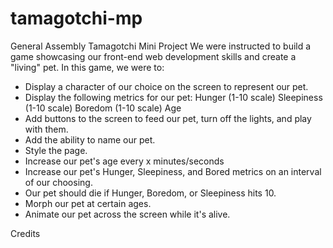 # tamagotchi-mp
General Assembly Tamagotchi Mini Project
We were instructed to build a game showcasing our front-end web development skills and create a "living" pet. 
In this game, we were to:

* Display a character of our choice on the screen to represent our pet.
* Display the following metrics for our pet: 
Hunger (1-10 scale) 
Sleepiness (1-10 scale) 
Boredom (1-10 scale) 
Age
* Add buttons to the screen to feed our pet, turn off the lights, and play with them.
* Add the ability to name our pet.
* Style the page.
* Increase our pet's age every x minutes/seconds
* Increase our pet's Hunger, Sleepiness, and Bored metrics on an interval of our choosing.
* Our pet should die if Hunger, Boredom, or Sleepiness hits 10.
* Morph our pet at certain ages.
* Animate our pet across the screen while it's alive.



Credits
